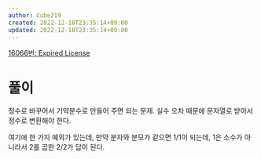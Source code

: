 ```yaml
---
author: Cube219
created: 2022-12-18T23:35:14+09:00
updated: 2022-12-18T23:35:14+09:00
---
```


[16066번: Expired License](https://www.acmicpc.net/problem/16066)

# 풀이

정수로 바꾸어서 기약분수로 만들어 주면 되는 문제. 실수 오차 때문에 문자열로 받아서 정수로 변환해야 한다.

여기에 한 가지 예외가 있는데, 만약 분자와 분모가 같으면 1/1이 되는데, 1은 소수가 아니라서 2를 곱한 2/2가 답이 된다.
